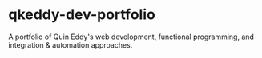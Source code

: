 # qkeddy-dev-portfolio
A portfolio of Quin Eddy's web development, functional programming, and integration &amp; automation approaches.
